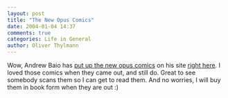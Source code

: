 ```yaml
---
layout: post
title: "The New Opus Comics"
date: 2004-01-04 14:37
comments: true
categories: Life in General
author: Oliver Thylmann
---
```



Wow, Andrew Baio has [put up the new opus comics](http://www.waxy.org/archive/2003/11/24/new_opus.shtml) on his site [right here](http://waxy.org/random/images/opus/). I loved those comics when they came out, and still do. Great to see somebody scans them so I can get to read them. And no worries, I will buy them in book form when they are out :)


